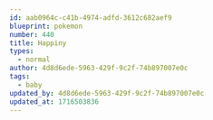 ```yaml
---
id: aab0964c-c41b-4974-adfd-3612c682aef9
blueprint: pokemon
number: 440
title: Happiny
types:
  - normal
author: 4d8d6ede-5963-429f-9c2f-74b897007e0c
tags:
  - baby
updated_by: 4d8d6ede-5963-429f-9c2f-74b897007e0c
updated_at: 1716503836
---
```

